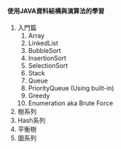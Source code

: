 #### 使用JAVA資料結構與演算法的學習

1. 入門篇
   1.  Array
   2.  LinkedList
   3.  BubbleSort
   4.  InsertionSort
   5.  SelectionSort
   6.  Stack
   7.  Queue
   8.  PriorityQueue (Using built-in)
   9.  Greedy
   10. Enumeration aka Brute Force
2. 樹系列
3. Hash系列
4. 平衡樹
5. 圖系列